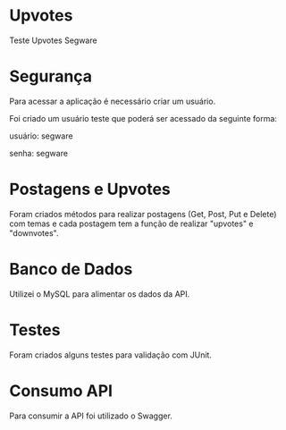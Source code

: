 # Upvotes
Teste Upvotes Segware

# Segurança
Para acessar a aplicação é necessário criar um usuário.

Foi criado um usuário teste que poderá ser acessado da seguinte forma:

usuário: segware

senha: segware

# Postagens e Upvotes
Foram criados métodos para realizar postagens (Get, Post, Put e Delete) com temas e cada postagem tem a função de realizar "upvotes" e "downvotes".

# Banco de Dados
Utilizei o MySQL para alimentar os dados da API.

# Testes
Foram criados alguns testes para validação com JUnit.

# Consumo API
Para consumir a API foi utilizado o Swagger.
